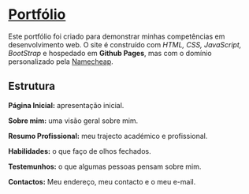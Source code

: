 # [Portfólio](https://www.landorafael.me)

Este portfólio foi criado para demonstrar minhas competências em desenvolvimento web. O site é construído com _HTML, CSS, JavaScript, BootStrap_ e hospedado em **Github Pages**, mas com o domínio personalizado pela [Namecheap](https://www.namecheap.com/).

## Estrutura

**Página Inicial:** apresentação inicial.

**Sobre mim:** uma visão geral sobre mim.

**Resumo Profissional:** meu trajecto académico e profissional.

**Habilidades:** o que faço de olhos fechados.

**Testemunhos:** o que algumas pessoas pensam sobre mim.

**Contactos:** Meu endereço, meu contacto e o meu e-mail.
